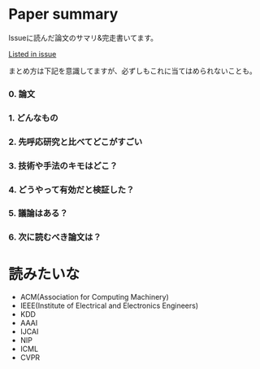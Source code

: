 # Paper summary 
Issueに読んだ論文のサマリ&完走書いてます。

[Listed in issue](https://github.com/tkazusa/papers/issues)

まとめ方は下記を意識してますが、必ずしもこれに当てはめられないことも。

### 0. 論文
### 1. どんなもの
### 2. 先呼応研究と比べてどこがすごい
### 3. 技術や手法のキモはどこ？
### 4. どうやって有効だと検証した？
### 5. 議論はある？
### 6. 次に読むべき論文は？

# 読みたいな
- ACM(Association for Computing Machinery)
- IEEE(Institute of Electrical and Electronics Engineers)
- KDD
- AAAI
- IJCAI
- NIP
- ICML
- CVPR
